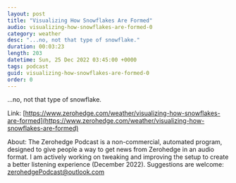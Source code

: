 ```yaml
---
layout: post
title: "Visualizing How Snowflakes Are Formed"
audio: visualizing-how-snowflakes-are-formed-0
category: weather
desc: "...no, not that type of snowflake."
duration: 00:03:23
length: 203
datetime: Sun, 25 Dec 2022 03:45:00 +0000
tags: podcast
guid: visualizing-how-snowflakes-are-formed-0
order: 0
---
```

...no, not that type of snowflake.

Link: [https://www.zerohedge.com/weather/visualizing-how-snowflakes-are-formed](https://www.zerohedge.com/weather/visualizing-how-snowflakes-are-formed)

About: The Zerohedge Podcast is a non-commercial, automated program, designed to give people a way to get news from Zerohedge in an audio format.  I am actively working on tweaking and improving the setup to create a better listening experience (December 2022).  Suggestions are welcome: [zerohedgePodcast@outlook.com](mailto:zerohedgePodcast@outlook.com)